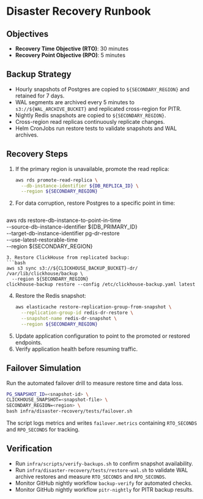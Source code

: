 # Disaster Recovery Runbook

## Objectives
- **Recovery Time Objective (RTO)**: 30 minutes
- **Recovery Point Objective (RPO)**: 5 minutes

## Backup Strategy
- Hourly snapshots of Postgres are copied to `${SECONDARY_REGION}` and retained for 7 days.
- WAL segments are archived every 5 minutes to `s3://${WAL_ARCHIVE_BUCKET}` and replicated cross-region for PITR.
- Nightly Redis snapshots are copied to `${SECONDARY_REGION}`.
- Cross-region read replicas continuously replicate changes.
- Helm CronJobs run restore tests to validate snapshots and WAL archives.

## Recovery Steps
1. If the primary region is unavailable, promote the read replica:
   ```bash
   aws rds promote-read-replica \
     --db-instance-identifier ${DB_REPLICA_ID} \
     --region ${SECONDARY_REGION}
   ```
2. For data corruption, restore Postgres to a specific point in time:
   ```bash
 aws rds restore-db-instance-to-point-in-time \
    --source-db-instance-identifier ${DB_PRIMARY_ID} \
    --target-db-instance-identifier pg-dr-restore \
    --use-latest-restorable-time \
    --region ${SECONDARY_REGION}
   ```
3. Restore ClickHouse from replicated backup:
   ```bash
   aws s3 sync s3://${CLICKHOUSE_BACKUP_BUCKET}-dr/ /var/lib/clickhouse/backup \
     --region ${SECONDARY_REGION}
   clickhouse-backup restore --config /etc/clickhouse-backup.yaml latest
   ```
4. Restore the Redis snapshot:
   ```bash
   aws elasticache restore-replication-group-from-snapshot \
     --replication-group-id redis-dr-restore \
     --snapshot-name redis-dr-snapshot \
     --region ${SECONDARY_REGION}
   ```
5. Update application configuration to point to the promoted or restored endpoints.
6. Verify application health before resuming traffic.

## Failover Simulation

Run the automated failover drill to measure restore time and data loss.

```bash
PG_SNAPSHOT_ID=<snapshot-id> \
CLICKHOUSE_SNAPSHOT=<snapshot-file> \
SECONDARY_REGION=<region> \
bash infra/disaster-recovery/tests/failover.sh
```

The script logs metrics and writes `failover.metrics` containing
`RTO_SECONDS` and `RPO_SECONDS` for tracking.

## Verification
- Run `infra/scripts/verify-backups.sh` to confirm snapshot availability.
- Run `infra/disaster-recovery/tests/restore-wal.sh` to validate WAL archive restores and measure `RTO_SECONDS` and `RPO_SECONDS`.
- Monitor GitHub nightly workflow `backup-verify` for automated checks.
- Monitor GitHub nightly workflow `pitr-nightly` for PITR backup results.
